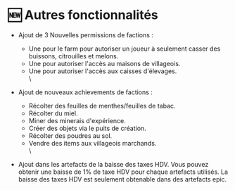 # 🆕 Autres fonctionnalités

* Ajout de 3 Nouvelles permissions de factions :
  * Une pour le farm pour autoriser un joueur à seulement casser des buissons, citrouilles et melons.
  * Une pour autoriser l'accès au maisons de villageois.
  * Une pour autoriser l'accès aux caisses d'élevages.\
    \

* Ajout de nouveaux achievements de factions :
  * Récolter des feuilles de menthes/feuilles de tabac.
  * Récolter du miel.
  * Miner des minerais d'expérience.
  * Créer des objets via le puits de création.
  * Récolter des poudres au sol.
  * Vendre des items aux villageois marchands.\
    \

* Ajout dans les artefacts de la baisse des taxes HDV. Vous pouvez obtenir une baisse de 1% de taxe HDV pour chaque artefacts utilisés. La baisse des taxes HDV est seulement obtenable dans des artefacts epic.
